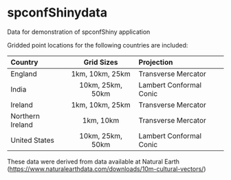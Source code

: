 # spconfShinydata
Data for demonstration of spconfShiny application

Gridded point locations for the following countries are included:

| Country | Grid Sizes | Projection |
|:----|:--:|:-------|
|England| 1km, 10km, 25km | Transverse Mercator |
|India| 10km, 25km, 50km |  Lambert Conformal Conic |
|Ireland| 1km, 10km, 25km | Transverse Mercator |
|Northern Ireland| 1km, 10km | Transverse Mercator |
|United States| 10km, 25km, 50km | Lambert Conformal Conic |

These data were derived from data available at Natural Earth (https://www.naturalearthdata.com/downloads/10m-cultural-vectors/)
